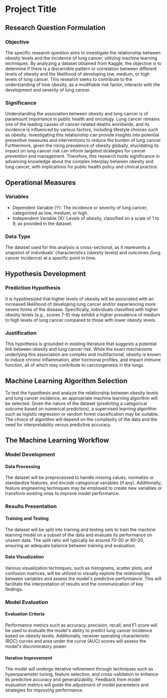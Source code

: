 # Project Title

## Research Question Formulation

### Objective
The specific research question aims to investigate the relationship between obesity levels and the incidence of lung cancer, utilizing machine learning techniques. By analyzing a dataset obtained from Kaggle, the objective is to determine if there is a discernible pattern or correlation between different levels of obesity and the likelihood of developing low, medium, or high levels of lung cancer. This research seeks to contribute to the understanding of how obesity, as a modifiable risk factor, interacts with the development and severity of lung cancer.

### Significance
Understanding the association between obesity and lung cancer is of paramount importance in public health and oncology. Lung cancer remains one of the leading causes of cancer-related deaths worldwide, and its incidence is influenced by various factors, including lifestyle choices such as obesity. Investigating this relationship can provide insights into potential preventive measures and interventions to reduce the burden of lung cancer. Furthermore, given the rising prevalence of obesity globally, elucidating its impact on lung cancer risk can inform targeted strategies for cancer prevention and management. Therefore, this research holds significance in advancing knowledge about the complex interplay between obesity and lung cancer, with implications for public health policy and clinical practice.

## Operational Measures

### Variables
- Dependent Variable (Y): The incidence or severity of lung cancer, categorized as low, medium, or high.
- Independent Variable (X): Levels of obesity, classified on a scale of 1 to 9, as provided in the dataset.

### Data Type
The dataset used for this analysis is cross-sectional, as it represents a snapshot of individuals' characteristics (obesity levels) and outcomes (lung cancer incidence) at a specific point in time.

## Hypothesis Development

### Prediction Hypothesis
It is hypothesized that higher levels of obesity will be associated with an increased likelihood of developing lung cancer and/or experiencing more severe forms of the disease. Specifically, individuals classified with higher obesity levels (e.g., scores 7-9) may exhibit a higher prevalence of medium to high levels of lung cancer compared to those with lower obesity levels.

### Justification
This hypothesis is grounded in existing literature that suggests a potential link between obesity and lung cancer risk. While the exact mechanisms underlying this association are complex and multifactorial, obesity is known to induce chronic inflammation, alter hormonal profiles, and impact immune function, all of which may contribute to carcinogenesis in the lungs.

## Machine Learning Algorithm Selection

To test the hypothesis and analyze the relationship between obesity levels and lung cancer incidence, an appropriate machine learning algorithm will be selected. Given the nature of the dataset (predicting a categorical outcome based on numerical predictors), a supervised learning algorithm such as logistic regression or random forest classification may be suitable. The choice of algorithm will depend on the complexity of the data and the need for interpretability versus predictive accuracy.

## The Machine Learning Workflow

### Model Development

#### Data Processing
The dataset will be preprocessed to handle missing values, normalize or standardize features, and encode categorical variables (if any). Additionally, feature engineering techniques may be employed to create new variables or transform existing ones to improve model performance.

### Results Presentation

#### Training and Testing
The dataset will be split into training and testing sets to train the machine learning model on a subset of the data and evaluate its performance on unseen data. The split ratio will typically be around 70-30 or 80-20, ensuring an adequate balance between training and evaluation.

#### Data Visualization
Various visualization techniques, such as histograms, scatter plots, and confusion matrices, will be utilized to visually explore the relationships between variables and assess the model's predictive performance. This will facilitate the interpretation of results and the communication of key findings.

### Model Evaluation

#### Evaluation Criteria
Performance metrics such as accuracy, precision, recall, and F1 score will be used to evaluate the model's ability to predict lung cancer incidence based on obesity levels. Additionally, receiver operating characteristic (ROC) curves and area under the curve (AUC) scores will assess the model's discriminatory power.

#### Iterative Improvement
The model will undergo iterative refinement through techniques such as hyperparameter tuning, feature selection, and cross-validation to enhance its predictive accuracy and generalizability. Feedback from model evaluation metrics will guide the adjustment of model parameters and strategies for improving performance.

